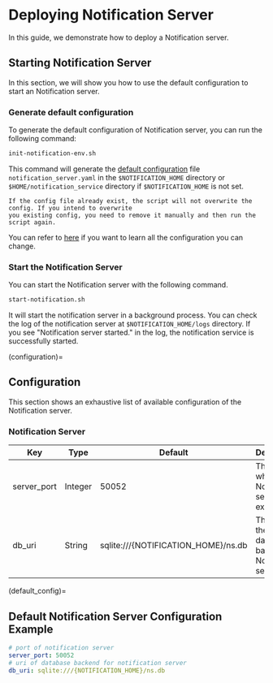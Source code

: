 # Deploying Notification Server

In this guide, we demonstrate how to deploy a Notification server.

## Starting Notification Server

In this section, we will show you how to use the default configuration to start an Notification server.

### Generate default configuration

To generate the default configuration of Notification server, you can run the following command:

```bash
init-notification-env.sh
```

This command will generate the [default configuration](default_config) file `notification_server.yaml` in
the `$NOTIFICATION_HOME` directory or `$HOME/notification_service` directory if `$NOTIFICATION_HOME` is not set.

```{note}
If the config file already exist, the script will not overwrite the config. If you intend to overwrite 
you existing config, you need to remove it manually and then run the script again.
```

You can refer to [here](configuration) if you want to learn all the configuration you can change.

### Start the Notification Server

You can start the Notification server with the following command.

```bash
start-notification.sh
```

It will start the notification server in a background process. You can check the log of the notification server
at `$NOTIFICATION_HOME/logs` directory. If you see "Notification server started." in the log, the notification service
is successfully started.

(configuration)=

## Configuration

This section shows an exhaustive list of available configuration of the Notification server.

### Notification Server

|Key|Type|Default|Description|
|---|---|---|---|
|server_port|Integer|50052|The port where the Notification server is exposed.|
|db_uri|String|sqlite:///{NOTIFICATION_HOME}/ns.db|The uri of the database backend for Notification server.|

(default_config)=

## Default Notification Server Configuration Example

```yaml
# port of notification server
server_port: 50052
# uri of database backend for notification server
db_uri: sqlite:///{NOTIFICATION_HOME}/ns.db
```